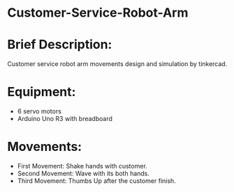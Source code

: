 # Customer-Service-Robot-Arm

# Brief Description: 
Customer service robot arm movements design and simulation by tinkercad.

# Equipment:
- 6 servo motors 
- Arduino Uno R3 with breadboard

# Movements: 
- First Movement: Shake hands with customer. 
- Second Movement: Wave with its both hands.
- Third Movement: Thumbs Up after the customer finish.
